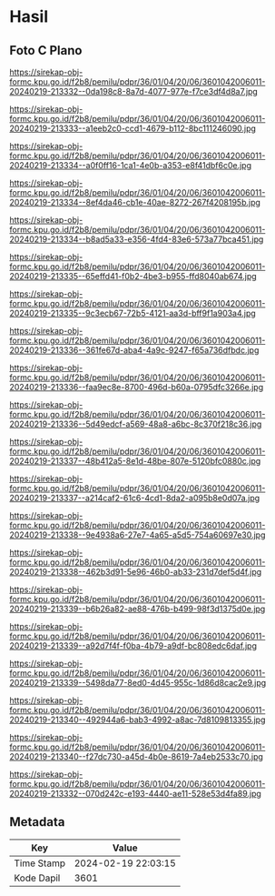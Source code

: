 # Hasil

## Foto C Plano

https://sirekap-obj-formc.kpu.go.id/f2b8/pemilu/pdpr/36/01/04/20/06/3601042006011-20240219-213332--0da198c8-8a7d-4077-977e-f7ce3df4d8a7.jpg

https://sirekap-obj-formc.kpu.go.id/f2b8/pemilu/pdpr/36/01/04/20/06/3601042006011-20240219-213333--a1eeb2c0-ccd1-4679-b112-8bc111246090.jpg

https://sirekap-obj-formc.kpu.go.id/f2b8/pemilu/pdpr/36/01/04/20/06/3601042006011-20240219-213334--a0f0ff16-1ca1-4e0b-a353-e8f41dbf6c0e.jpg

https://sirekap-obj-formc.kpu.go.id/f2b8/pemilu/pdpr/36/01/04/20/06/3601042006011-20240219-213334--8ef4da46-cb1e-40ae-8272-267f4208195b.jpg

https://sirekap-obj-formc.kpu.go.id/f2b8/pemilu/pdpr/36/01/04/20/06/3601042006011-20240219-213334--b8ad5a33-e356-4fd4-83e6-573a77bca451.jpg

https://sirekap-obj-formc.kpu.go.id/f2b8/pemilu/pdpr/36/01/04/20/06/3601042006011-20240219-213335--65effd41-f0b2-4be3-b955-ffd8040ab674.jpg

https://sirekap-obj-formc.kpu.go.id/f2b8/pemilu/pdpr/36/01/04/20/06/3601042006011-20240219-213335--9c3ecb67-72b5-4121-aa3d-bff9f1a903a4.jpg

https://sirekap-obj-formc.kpu.go.id/f2b8/pemilu/pdpr/36/01/04/20/06/3601042006011-20240219-213336--361fe67d-aba4-4a9c-9247-f65a736dfbdc.jpg

https://sirekap-obj-formc.kpu.go.id/f2b8/pemilu/pdpr/36/01/04/20/06/3601042006011-20240219-213336--faa9ec8e-8700-496d-b60a-0795dfc3266e.jpg

https://sirekap-obj-formc.kpu.go.id/f2b8/pemilu/pdpr/36/01/04/20/06/3601042006011-20240219-213336--5d49edcf-a569-48a8-a6bc-8c370f218c36.jpg

https://sirekap-obj-formc.kpu.go.id/f2b8/pemilu/pdpr/36/01/04/20/06/3601042006011-20240219-213337--48b412a5-8e1d-48be-807e-5120bfc0880c.jpg

https://sirekap-obj-formc.kpu.go.id/f2b8/pemilu/pdpr/36/01/04/20/06/3601042006011-20240219-213337--a214caf2-61c6-4cd1-8da2-a095b8e0d07a.jpg

https://sirekap-obj-formc.kpu.go.id/f2b8/pemilu/pdpr/36/01/04/20/06/3601042006011-20240219-213338--9e4938a6-27e7-4a65-a5d5-754a60697e30.jpg

https://sirekap-obj-formc.kpu.go.id/f2b8/pemilu/pdpr/36/01/04/20/06/3601042006011-20240219-213338--462b3d91-5e96-46b0-ab33-231d7def5d4f.jpg

https://sirekap-obj-formc.kpu.go.id/f2b8/pemilu/pdpr/36/01/04/20/06/3601042006011-20240219-213339--b6b26a82-ae88-476b-b499-98f3d1375d0e.jpg

https://sirekap-obj-formc.kpu.go.id/f2b8/pemilu/pdpr/36/01/04/20/06/3601042006011-20240219-213339--a92d7f4f-f0ba-4b79-a9df-bc808edc6daf.jpg

https://sirekap-obj-formc.kpu.go.id/f2b8/pemilu/pdpr/36/01/04/20/06/3601042006011-20240219-213339--5498da77-8ed0-4d45-955c-1d86d8cac2e9.jpg

https://sirekap-obj-formc.kpu.go.id/f2b8/pemilu/pdpr/36/01/04/20/06/3601042006011-20240219-213340--492944a6-bab3-4992-a8ac-7d8109813355.jpg

https://sirekap-obj-formc.kpu.go.id/f2b8/pemilu/pdpr/36/01/04/20/06/3601042006011-20240219-213340--f27dc730-a45d-4b0e-8619-7a4eb2533c70.jpg

https://sirekap-obj-formc.kpu.go.id/f2b8/pemilu/pdpr/36/01/04/20/06/3601042006011-20240219-213332--070d242c-e193-4440-ae11-528e53d4fa89.jpg


## Metadata

| Key        | Value               |
| ---------- | ------------------- |
| Time Stamp | 2024-02-19 22:03:15 |
| Kode Dapil | 3601                |



